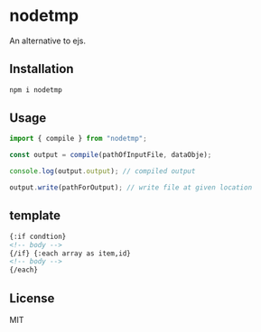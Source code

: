 # nodetmp

An alternative to ejs.

## Installation

```bash
npm i nodetmp
```

## Usage

```js
import { compile } from "nodetmp";

const output = compile(pathOfInputFile, dataObje);

console.log(output.output); // compiled output

output.write(pathForOutput); // write file at given location
```

## template

```html
{:if condtion}
<!-- body -->
{/if} {:each array as item,id}
<!-- body -->
{/each}
```

## License

MIT
